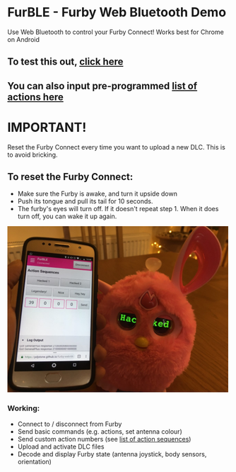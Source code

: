 # FurBLE - Furby Web Bluetooth Demo
Use Web Bluetooth to control your Furby Connect! Works best for Chrome on Android

## To test this out, [click here](https://raffabenoja.github.io/furble/furble.html)
## You can also input pre-programmed [list of actions here](https://github.com/Jeija/bluefluff/blob/master/doc/actionlist.md)

# IMPORTANT!
Reset the Furby Connect every time you want to upload a new DLC. This is to avoid bricking.
## To reset the Furby Connect:
- Make sure the Furby is awake, and turn it upside down
- Push its tongue and pull its tail for 10 seconds.
- The furby's eyes will turn off. If it doesn't repeat step 1. When it does turn off, you can wake it up again.

<img src="images/furby1.jpg" width="500">

### Working:
- Connect to / disconnect from Furby
- Send basic commands (e.g. actions, set antenna colour)
- Send custom action numbers (see [list of action sequences](https://github.com/Jeija/bluefluff/blob/master/doc/actions.md))
- Upload and activate DLC files
- Decode and display Furby state (antenna joystick, body sensors, orientation)